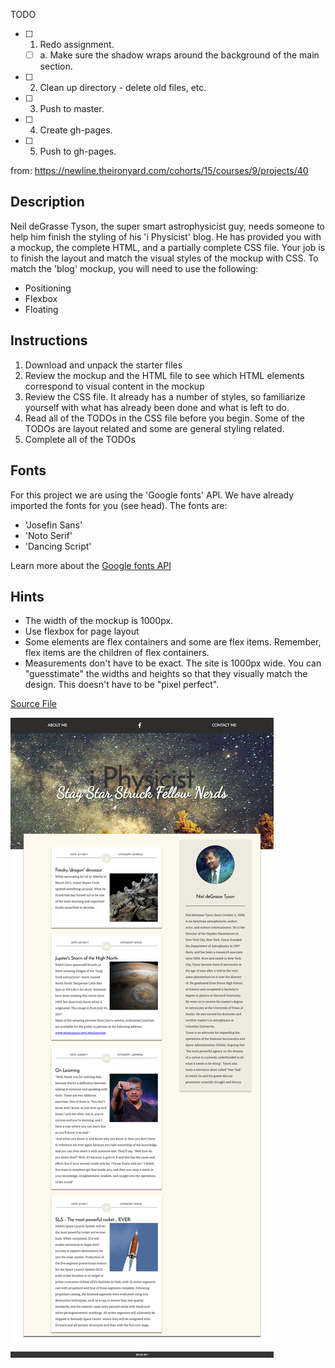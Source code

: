TODO

- [ ] 1. Redo assignment.
  - [ ] a. Make sure the shadow wraps around the background of the main section.
- [ ] 2. Clean up directory - delete old files, etc.
- [ ] 3. Push to master.
- [ ] 4. Create gh-pages.
- [ ] 5. Push to gh-pages.

from: https://newline.theironyard.com/cohorts/15/courses/9/projects/40

## Description
Neil deGrasse Tyson, the super smart astrophysicist guy, needs someone to help him finish the styling of his 'i Physicist' blog. He has provided you with a mockup, the complete HTML, and a partially complete CSS file. Your job is to finish the layout and match the visual styles of the mockup with CSS. To match the 'blog' mockup, you will need to use the following:

* Positioning
* Flexbox
* Floating

## Instructions
1. Download and unpack the starter files
2. Review the mockup and the HTML file to see which HTML elements correspond to visual content in the mockup
3. Review the CSS file. It already has a number of styles, so familiarize yourself with what has already been done and what is left to do.
4. Read all of the TODOs in the CSS file before you begin. Some of the TODOs are layout related and some are general styling related.
5. Complete all of the TODOs
## Fonts
For this project we are using the 'Google fonts' API. We have already imported the fonts for you (see head). The fonts are:

* 'Josefin Sans'
* 'Noto Serif'
* 'Dancing Script'

Learn more about the [Google fonts API](https://fonts.google.com/?selection.family=Dancing+Script%7CJosefin+Sans%7CNoto+Serif)

## Hints
* The width of the mockup is 1000px.
* Use flexbox for page layout
* Some elements are flex containers and some are flex items. Remember, flex items are the children of flex containers.
* Measurements don't have to be exact. The site is 1000px wide. You can "guesstimate" the widths and heights so that they visually match the design. This doesn't have to be "pixel perfect".

[Source File](https://tiy-learn-content.s3.amazonaws.com/830262dc-iphys-starter-file.zip)

![](images/iPhysicist.png)
